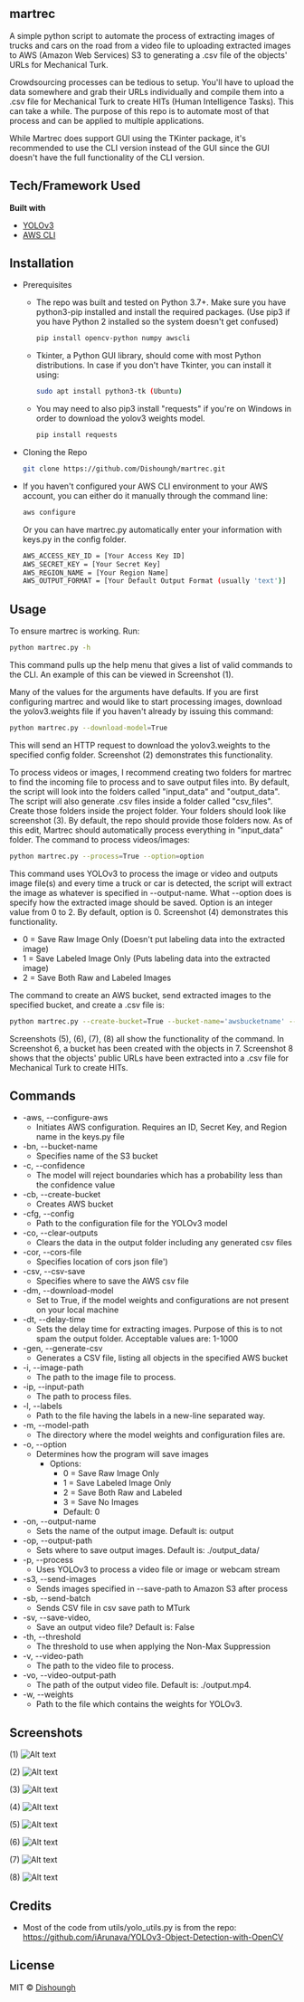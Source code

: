 ## martrec
A simple python script to automate the process of extracting images of trucks and cars on the road from a video file to uploading extracted images to AWS (Amazon Web Services) S3 to generating a .csv file of the objects' URLs for Mechanical Turk.

Crowdsourcing processes can be tedious to setup. You'll have to upload the data somewhere and grab their URLs individually and compile them into a .csv file for Mechanical Turk to create HITs (Human Intelligence Tasks). This can take a while. The purpose of this repo is to automate most of that process and can be applied to multiple applications.

While Martrec does support GUI using the TKinter package, it's recommended to use the CLI version instead of the GUI since the GUI doesn't have the full functionality of the CLI version.


## Tech/Framework Used
<b>Built with</b>
- [YOLOv3](https://pjreddie.com/darknet/yolo/)
- [AWS CLI](https://aws.amazon.com/cli/)



## Installation
- Prerequisites
  - The repo was built and tested on Python 3.7+. Make sure you have python3-pip installed and install the required packages. (Use pip3 if you have Python 2 installed so the system doesn't get confused)
    ```sh
    pip install opencv-python numpy awscli
    ```
  - Tkinter, a Python GUI library, should come with most Python distributions. In case if you don't have Tkinter, you can install it using:
    ```sh
    sudo apt install python3-tk (Ubuntu)
    ```
  - You may need to also pip3 install "requests" if you're on Windows in order to download the yolov3 weights model.
    ```sh
    pip install requests
    ```

- Cloning the Repo
  ```sh
  git clone https://github.com/Dishoungh/martrec.git
  ```
- If you haven't configured your AWS CLI environment to your AWS account, you can either do it manually through the command line:
  ```sh
  aws configure
  ```
  
  Or you can have martrec.py automatically enter your information with keys.py in the config folder.
  ```sh
  AWS_ACCESS_KEY_ID = [Your Access Key ID]
  AWS_SECRET_KEY = [Your Secret Key]
  AWS_REGION_NAME = [Your Region Name]
  AWS_OUTPUT_FORMAT = [Your Default Output Format (usually 'text')]
  ```

## Usage
To ensure martrec is working. Run:
```sh
python martrec.py -h
```
This command pulls up the help menu that gives a list of valid commands to the CLI. An example of this can be viewed in Screenshot (1).

Many of the values for the arguments have defaults. If you are first configuring martrec and would like to start processing images, download the yolov3.weights file if you haven't already by issuing this command:  
```sh
python martrec.py --download-model=True
```
This will send an HTTP request to download the yolov3.weights to the specified config folder. Screenshot (2) demonstrates this functionality.  

To process videos or images, I recommend creating two folders for martrec to find the incoming file to process and to save output files into. By default, the script will look into the folders called "input_data" and "output_data". The script will also generate .csv files inside a folder called "csv_files". Create those folders inside the project folder. Your folders should look like screenshot (3). By default, the repo should provide those folders now. As of this edit, Martrec should automatically process everything in "input_data" folder.
The command to process videos/images:  
```sh
python martrec.py --process=True --option=option
```

This command uses YOLOv3 to process the image or video and outputs image file(s) and every time a truck or car is detected, the script will extract the image as whatever is specified in --output-name. What --option does is specify how the extracted image should be saved. Option is an integer value from 0 to 2. By default, option is 0. Screenshot (4) demonstrates this functionality.
  - 0 = Save Raw Image Only (Doesn't put labeling data into the extracted image)
  - 1 = Save Labeled Image Only (Puts labeling data into the extracted image)
  - 2 = Save Both Raw and Labeled Images  
  
 The command to create an AWS bucket, send extracted images to the specified bucket, and create a .csv file is:  
 ```sh
 python martrec.py --create-bucket=True --bucket-name='awsbucketname' --send-images=True --generate-csv=True
 ```
 
Screenshots (5), (6), (7), (8) all show the functionality of the command. In Screenshot 6, a bucket has been created with the objects in 7. Screenshot 8 shows that the objects' public URLs have been extracted into a .csv file for Mechanical Turk to create HITs. 

## Commands
- -aws, --configure-aws
  - Initiates AWS configuration. Requires an ID, Secret Key, and Region name in the keys.py file
- -bn, --bucket-name
  - Specifies name of the S3 bucket 
- -c, --confidence
  - The model will reject boundaries which has a probability less than the confidence value
- -cb, --create-bucket
  - Creates AWS bucket
- -cfg, --config
  - Path to the configuration file for the YOLOv3 model
- -co, --clear-outputs
  - Clears the data in the output folder including any generated csv files  
- -cor, --cors-file
  - Specifies location of cors json file')
- -csv, --csv-save
  - Specifies where to save the AWS csv file
- -dm, --download-model
  - Set to True, if the model weights and configurations are not present on your local machine
- -dt, --delay-time
  - Sets the delay time for extracting images. Purpose of this is to not spam the output folder. Acceptable values are:   1-1000
- -gen, --generate-csv
  - Generates a CSV file, listing all objects in the specified AWS bucket
- -i, --image-path
  - The path to the image file to process.
- -ip, --input-path
  - The path to process files.
- -l, --labels
  - Path to the file having the labels in a new-line separated way.
- -m, --model-path
  - The directory where the model weights and configuration files are.
- -o, --option
  - Determines how the program will save images
    - Options:
      - 0 = Save Raw Image Only
      - 1 = Save Labeled Image Only
      - 2 = Save Both Raw and Labeled
      - 3 = Save No Images
      - Default: 0
- -on, --output-name
  - Sets the name of the output image. Default is: output
- -op, --output-path
  - Sets where to save output images. Default is: ./output_data/
- -p, --process
  - Uses YOLOv3 to process a video file or image or webcam stream            
- -s3, --send-images
  - Sends images specified in --save-path to Amazon S3 after process
- -sb, --send-batch
  - Sends CSV file in csv save path to MTurk
- -sv, --save-video,
  - Save an output video file? Default is: False
- -th, --threshold
  - The threshold to use when applying the Non-Max Suppression
- -v, --video-path
  - The path to the video file to process.
- -vo, --video-output-path
  - The path of the output video file. Default is: ./output.mp4.
- -w, --weights
  - Path to the file which contains the weights for YOLOv3.

## Screenshots
(1) ![Alt text](https://user-images.githubusercontent.com/47036723/106171779-984a7e80-6157-11eb-85ff-f93928a3cd57.png "Help Menu")

(2) ![Alt text](https://user-images.githubusercontent.com/47036723/106180680-3c392780-6162-11eb-816d-ba6b97e5811a.png "Download Model")

(3) ![Alt text](https://user-images.githubusercontent.com/47036723/106174980-30963280-615b-11eb-85bb-0e6d9648c8e3.png "Files")

(4) ![Alt text](https://user-images.githubusercontent.com/47036723/106178013-de571080-615e-11eb-8427-32788d69fc6d.png "Process Video")

(5) ![Alt text](https://user-images.githubusercontent.com/47036723/106178416-5d4c4900-615f-11eb-9016-4a8c9cd03f0f.png "AWS Functionality")

(6) ![Alt text](https://user-images.githubusercontent.com/47036723/106192809-4b27d600-6172-11eb-9670-f1714664341b.png "S3 Console")
    
(7) ![Alt text](https://user-images.githubusercontent.com/47036723/106192816-4e22c680-6172-11eb-8203-d5b16b1bb292.png "Objects in Created Bucket")

(8) ![Alt text](https://user-images.githubusercontent.com/47036723/106179123-36424700-6160-11eb-8000-19eebc6e15f9.png "CSV File")


## Credits
- Most of the code from utils/yolo_utils.py is from the repo: https://github.com/iArunava/YOLOv3-Object-Detection-with-OpenCV


## License
MIT © [Dishoungh]()
